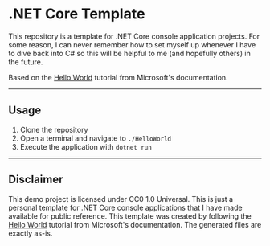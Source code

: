 # .NET Core Template

This repository is a template for .NET Core console application projects. For some reason, I can never remember how to set myself up whenever I have to dive back into C# so this will be helpful to me (and hopefully others) in the future.

Based on the [Hello World](https://dotnet.microsoft.com/learn/dotnet/hello-world-tutorial/create) tutorial from Microsoft's documentation.

---

## Usage

1. Clone the repository
2. Open a terminal and navigate to `./HelloWorld`
3. Execute the application with `dotnet run`

---

## Disclaimer

This demo project is licensed under CC0 1.0 Universal. This is just a personal template for .NET Core console applications that I have made available for public reference. This template was created by following the [Hello World](https://dotnet.microsoft.com/learn/dotnet/hello-world-tutorial/create) tutorial from Microsoft's documentation. The generated files are exactly as-is.
